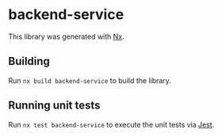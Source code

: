 # backend-service

This library was generated with [Nx](https://nx.dev).

## Building

Run `nx build backend-service` to build the library.

## Running unit tests

Run `nx test backend-service` to execute the unit tests via [Jest](https://jestjs.io).
